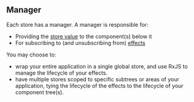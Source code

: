 ## Manager

Each store has a manager. A manager is responsible for:

- Providing the [store value](#store-value) to the component(s) below it
- For subscribing to (and unsubscribing from) [effects](#effects)

You may choose to:

- wrap your entire application in a single global store, and use RxJS to manage the lifecycle of your effects.
- have multiple stores scoped to specific subtrees or areas of your application, tying the lifecycle of the effects to the lifecycle of your component tree(s).
